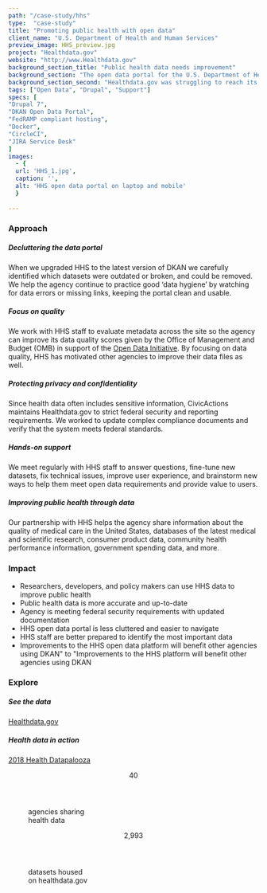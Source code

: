 ```yaml
---
path: "/case-study/hhs"
type:  "case-study"
title: "Promoting public health with open data"
client_name: "U.S. Department of Health and Human Services"
preview_image: HHS_preview.jpg
project: "Healthdata.gov"
website: "http://www.Healthdata.gov"
background_section_title: "Public health data needs improvement"
background_section: "The open data portal for the U.S. Department of Health and Human Services (HHS) serves thousands of active users each week. It is used to meet federal open data requirements and also to help developers, policy makers, and health practitioners improve public health outcomes. The site is powered by DKAN, an open source open data platform used by many governments around the world to publish data."
background_section_second: "Healthdata.gov was struggling to reach its full potential. It was overdue for software updates and cluttered with old datasets that contained broken links or missing resources. HHS needed help determining what data was important and developing strategies for keeping data up-to-date and easily accessible. CivicActions, as the maintaining organization for DKAN, stepped in to provide support and partnership to the dedicated HHS open data team."
tags: ["Open Data", "Drupal", "Support"]
specs: [
"Drupal 7",
"DKAN Open Data Portal",
"FedRAMP compliant hosting", 
"Docker", 
"CircleCI", 
"JIRA Service Desk"
]
images:
  - {
  url: 'HHS_1.jpg', 
  caption: '', 
  alt: 'HHS open data portal on laptop and mobile'
  }
  
---
```


### Approach

##### Decluttering the data portal
When we upgraded HHS to the latest version of DKAN we carefully identified which datasets were outdated or broken, and could be removed. We help the agency continue to practice good ‘data hygiene’ by watching for data errors or missing links, keeping the portal clean and usable.

##### Focus on quality
We work with HHS staff to evaluate metadata across the site so the agency can improve its data quality scores given by the Office of Management and Budget (OMB) in support of the [Open Data Initiative](https://obamawhitehouse.archives.gov/open). By focusing on data quality, HHS has motivated other agencies to improve their data files as well.

##### Protecting privacy and confidentiality
Since health data often includes sensitive information, CivicActions maintains Healthdata.gov to strict federal security and reporting requirements. We worked to update complex compliance documents and verify that the system meets federal standards.

##### Hands-on support
We meet regularly with HHS staff to answer questions, fine-tune new datasets, fix technical issues, improve user experience, and brainstorm new ways to help them meet open data requirements and provide value to users.

##### Improving public health through data
Our partnership with HHS helps the agency share information about the quality of medical care in the United States, databases of the latest medical and scientific research, consumer product data, community health performance information, government spending data, and more.


### Impact
* Researchers, developers, and policy makers can use HHS data to improve public health
* Public health data is more accurate and up-to-date
* Agency is meeting federal security requirements with updated documentation
* HHS open data portal is less cluttered and easier to navigate
* HHS staff are better prepared to identify the most important data
* Improvements to the HHS open data platform will benefit other agencies using DKAN" to "Improvements to the HHS platform will benefit other agencies using DKAN



### Explore
##### See the data
[Healthdata.gov](http://www.healthdata.gov)

##### Health data in action
[2018 Health Datapalooza](http://www.academyhealth.org/events/site/2018-health-datapalooza)

 
<figure>
  <div> 
    <header>40</header>
    <p>agencies sharing<br>health data<p>
    
  </div>
  <div> 
      <header>2,993</header>
      <p>datasets housed<br>on healthdata.gov<p>
  </div>
</figure>
